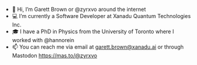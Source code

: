 - 👋 Hi, I’m Garett Brown or @zyrxvo around the internet
- 💻 I’m currently a Software Developer at Xanadu Quantum Technologies Inc.
- 🎓 I have a PhD in Physics from the University of Toronto where I worked with @hannorein
- 📫 You can reach me via email at garett.brown@xanadu.ai or through Mastodon https://mas.to/@zyrxvo
